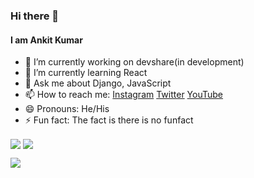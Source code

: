 ### Hi there 👋
#### I am Ankit Kumar

- 🔭 I’m currently working on devshare(in development)
- 🌱 I’m currently learning React
- 💬 Ask me about Django, JavaScript
- 📫 How to reach me: [Instagram](https://www.instagram.com/ankitandrel/) [Twitter](https://twitter.com/ankitandrel) [YouTube](https://www.youtube.com/channel/UCJhZTtVqmOpHLvIRiXqu4-A)
- 😄 Pronouns: He/His
- ⚡ Fun fact: The fact is there is no funfact


<img align="center" src="https://github-readme-stats.vercel.app/api/?username=ankitandrel&theme=dark" /> <img align="center" src="https://github-readme-stats.vercel.app/api/top-langs/?username=ankitandrel&theme=dark" />

<img align="center" src="https://github-readme-stats.vercel.app/api/pin/?username=<USERNAME>&theme=dark" />
